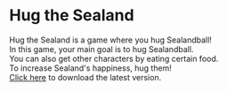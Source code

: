 # Hug the Sealand
Hug the Sealand is a game where you hug Sealandball!\
In this game, your main goal is to hug Sealandball.\
You can also get other characters by eating certain food.\
To increase Sealand's happiness, hug them!\
[Click here](https://github.com/MacOS-9/hug-the-sealand/releases/latest) to download the latest version.